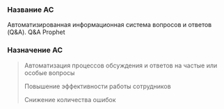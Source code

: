 ﻿### Название АС
Автоматизированная информационная система вопросов и ответов (Q&A). Q&A Prophet

### Назначение АС

> Автоматизация процессов обсуждения и ответов на частые или особые вопросы
> 
> Повышение эффективности работы сотрудников
>
> Снижение количества ошибок
>



